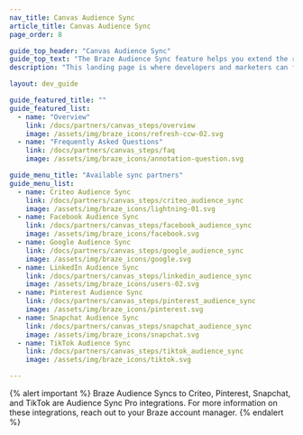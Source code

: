 ```yaml
---
nav_title: Canvas Audience Sync
article_title: Canvas Audience Sync
page_order: 8

guide_top_header: "Canvas Audience Sync"
guide_top_text: "The Braze Audience Sync feature helps you extend the reach of your campaigns to many of the top social and advertising technologies. This landing page is where developers and marketers can find resources on available Canvas sync partners."
description: "This landing page is where developers and marketers can find resources on available Canvas sync partners."

layout: dev_guide

guide_featured_title: ""
guide_featured_list:
  - name: "Overview"
    link: /docs/partners/canvas_steps/overview
    image: /assets/img/braze_icons/refresh-ccw-02.svg
  - name: "Frequently Asked Questions"
    link: /docs/partners/canvas_steps/faq
    image: /assets/img/braze_icons/annotation-question.svg

guide_menu_title: "Available sync partners"
guide_menu_list:
  - name: Criteo Audience Sync
    link: /docs/partners/canvas_steps/criteo_audience_sync
    image: /assets/img/braze_icons/lightning-01.svg
  - name: Facebook Audience Sync
    link: /docs/partners/canvas_steps/facebook_audience_sync
    image: /assets/img/braze_icons/facebook.svg
  - name: Google Audience Sync
    link: /docs/partners/canvas_steps/google_audience_sync
    image: /assets/img/braze_icons/google.svg
  - name: LinkedIn Audience Sync
    link: /docs/partners/canvas_steps/linkedin_audience_sync
    image: /assets/img/braze_icons/users-02.svg
  - name: Pinterest Audience Sync
    link: /docs/partners/canvas_steps/pinterest_audience_sync
    image: /assets/img/braze_icons/pinterest.svg
  - name: Snapchat Audience Sync
    link: /docs/partners/canvas_steps/snapchat_audience_sync
    image: /assets/img/braze_icons/snapchat.svg
  - name: TikTok Audience Sync
    link: /docs/partners/canvas_steps/tiktok_audience_sync
    image: /assets/img/braze_icons/tiktok.svg

---
```


{% alert important %}
Braze Audience Syncs to Criteo, Pinterest, Snapchat, and TikTok are Audience Sync Pro integrations. For more information on these integrations, reach out to your Braze account manager.
{% endalert %}
